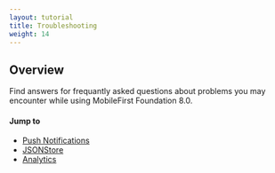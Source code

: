 ```yaml
---
layout: tutorial
title: Troubleshooting
weight: 14
---
```

## Overview
Find answers for frequantly asked questions about problems you may encounter while using MobileFirst Foundation 8.0.

#### Jump to
* [Push Notifications](notifications)
* [JSONStore](jsonstore)
* [Analytics](analytics)
